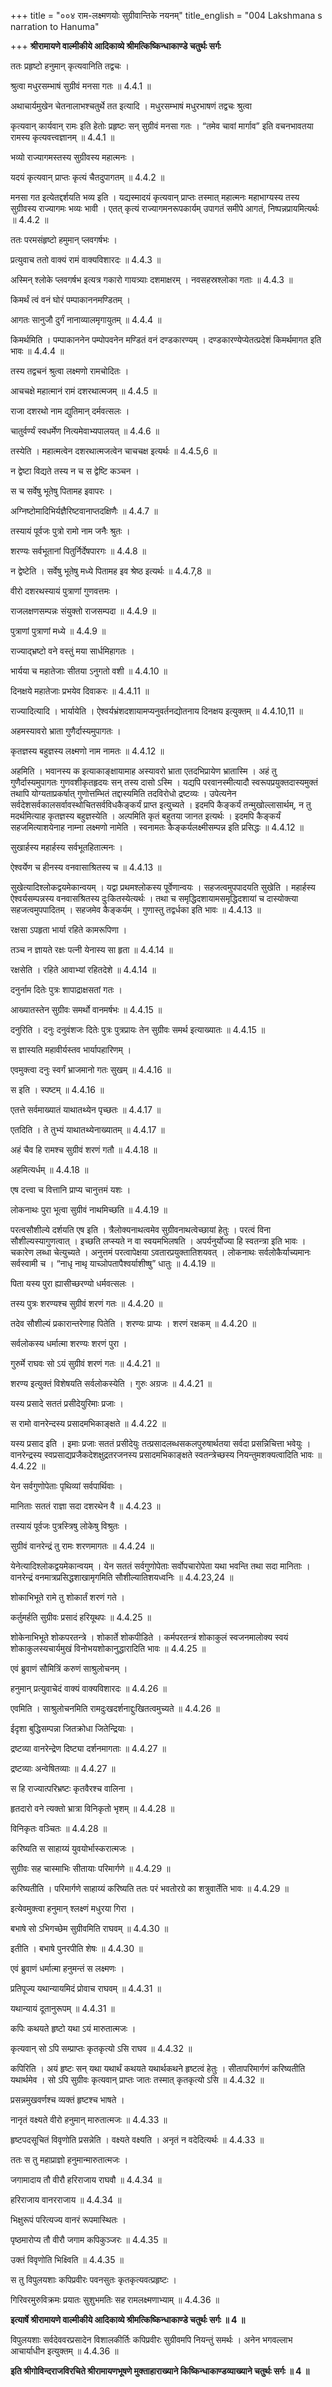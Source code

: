 +++
title = "००४ राम-लक्ष्मणयोः सुग्रीवान्तिके नयनम्"
title_english = "004 Lakshmana s narration to Hanuma"

+++
**श्रीरामायणे वाल्मीकीये आदिकाव्ये श्रीमत्किष्किन्धाकाण्डे चतुर्थः सर्गः**

ततः प्रहृष्टो हनुमान् कृत्यवानिति तद्वचः ।

श्रुत्वा मधुरसम्भाषं सुग्रीवं मनसा गतः ॥ 4.4.1 ॥

अथाचार्यमुखेन चेतनालाभश्चतुर्थे तत इत्यादि । मधुरसम्भाषं मधुरभाषणं तद्वचः श्रुत्वा

कृत्यवान् कार्यवान् रामः इति हेतोः प्रहृष्टः सन् सुग्रीवं मनसा गतः । “तमेव चावां मार्गाव” इति वचनभावतया रामस्य कृत्यवत्त्वज्ञानम् ॥ 4.4.1 ॥

भव्यो राज्यागमस्तस्य सुग्रीवस्य महात्मनः ।

यदयं कृत्यवान् प्राप्तः कृत्यं चैतदुपागतम् ॥ 4.4.2 ॥

मनसा गत इत्येतद्दर्शयति भव्य इति । यद्यस्मादयं कृत्यवान् प्राप्तः तस्मात् महात्मनः महाभाग्यस्य तस्य सुग्रीवस्य राज्यागमः भव्यः भावी । एतत् कृत्यं राज्यागमनरूपकार्यम् उपागतं समीपे आगतं, निष्पन्नप्रायमित्यर्थः ॥ 4.4.2 ॥

ततः परमसंहृष्टो हमुमान् प्लवगर्षभः ।

प्रत्युवाच ततो वाक्यं रामं वाक्यविशारदः ॥ 4.4.3 ॥

अस्मिन् श्लोके प्लवगर्षभ इत्यत्र गकारो गायत्र्याः दशमाक्षरम् । नवसहस्रश्लोका गताः ॥ 4.4.3 ॥

किमर्थं त्वं वनं घोरं पम्पाकाननमण्डितम् ।

आगतः सानुजौ दुर्गं नानाव्यालमृगायुतम् ॥ 4.4.4 ॥

किमर्थमिति । पम्पाकाननेन पम्पोपवनेन मण्डितं वनं दण्डकारण्यम् । दण्डकारण्येप्येतत्प्रदेशं किमर्थमागत इति भावः ॥ 4.4.4 ॥

तस्य तद्वचनं श्रुत्वा लक्ष्मणो रामचोदितः ।

आचचक्षे महात्मानं रामं दशरथात्मजम् ॥ 4.4.5 ॥

राजा दशरथो नाम द्युतिमान् दर्मवत्सलः ।

चातुर्वर्ण्यं स्वधर्मेण नित्यमेवाभ्यपालयत् ॥ 4.4.6 ॥

तस्येति । महात्मत्वेन दशरथात्मजत्वेन चाचचक्ष इत्यर्थः ॥ 4.4.5,6 ॥

न द्वेष्टा विद्यते तस्य न च स द्वेष्टि कञ्चन ।

स च सर्वेषु भूतेषु पितामह इवापरः ।

अग्निष्टोमादिभिर्यज्ञैरिष्टवानाप्तदक्षिणैः ॥ 4.4.7 ॥

तस्यायं पूर्वजः पुत्रो रामो नाम जनैः श्रुतः ।

शरण्यः सर्वभूतानां पितुर्निर्देषपारगः ॥ 4.4.8 ॥

न द्वेष्टेति । सर्वेषु भूतेषु मध्ये पितामह इव श्रेष्ठ इत्यर्थः ॥ 4.4.7,8 ॥

वीरो दशरथस्यायं पुत्राणां गुणवत्तमः ।

राजलक्षणसम्पन्नः संयुक्तो राजसम्पदा ॥ 4.4.9 ॥

पुत्राणां पुत्राणां मध्ये ॥ 4.4.9 ॥

राज्याद्भ्रष्टो वने वस्तुं मया सार्धमिहागतः ।

भार्यया च महातेजाः सीतया ऽनुगतो वशी ॥ 4.4.10 ॥

दिनक्षये महातेजाः प्रभयेव दिवाकरः ॥ 4.4.11 ॥

राज्यादित्यादि । भार्यायेति । ऐश्वर्यभ्रंशदशायामप्यनुवर्तनद्योतनाय दिनक्षय इत्युक्तम् ॥ 4.4.10,11 ॥

अहमस्यावरो भ्राता गुणैर्दास्यमुपागतः ।

कृतज्ञस्य बहुज्ञस्य लक्ष्मणो नाम नामतः ॥ 4.4.12 ॥

अहमिति । भवानस्य क इत्याकाङ्क्षायामाह अस्यावरो भ्राता एतदभिप्रायेण भ्रातास्मि । अहं तु गुणैर्दास्यमुपागतः गुणवशीकृतहृदयः सन् तस्य दासो ऽस्मि । यद्यपि परवानस्मीत्यादौ स्वरूपप्रयुक्तदास्यमुक्तं तथापि योग्यताप्रकर्षात् गुणोत्तम्भितं तद्दास्यमिति तदविरोधो द्रष्टव्यः । उपेत्यनेन सर्वदेशसर्वकालसर्वावस्थोचितसर्वविधकैङ्कर्यं प्राप्त इत्युच्यते । इदमपि कैङ्कर्यं तन्मुखोल्लासार्थम्, न तु मदर्थमित्याह कृतज्ञस्य बहुज्ञस्येति । अल्पमिति कृतं बहुतया जानत इत्यर्थः । इदमपि कैङ्कर्यं सहजमित्याशयेनाह नाम्ना लक्ष्मणो नामेति । स्वनामतः कैङ्कर्यलक्ष्मीसम्पन्न इति प्रसिद्धः ॥ 4.4.12 ॥

सुखार्हस्य महार्हस्य सर्वभूतहितात्मनः ।

ऐश्वर्येण च हीनस्य वनवासाश्रितस्य च ॥ 4.4.13 ॥

सुखेत्यादिश्लोकद्वयमेकान्वयम् । यद्वा प्रथमश्लोकस्य पूर्वेणान्वयः । सहजत्वमुपपादयति सुखेति । महार्हस्य ऐश्वर्यसम्पन्नस्य वनवासश्रितस्य दुःकितस्येत्यर्थः । तथा च समृद्धिदशायामसमृद्धिदशायां च दास्योक्त्या सहजत्वमुपपादितम् । सहजमेव कैङ्कर्यम् । गुणास्तु तद्वर्धका इति भावः ॥ 4.4.13 ॥

रक्षसा ऽपहृता भार्या रहिते कामरूपिणा ।

तञ्च न ज्ञायते रक्षः पत्नी येनास्य सा हृता ॥ 4.4.14 ॥

रक्षसेति । रहिते आवाभ्यां रहितदेशे ॥ 4.4.14 ॥

दनुर्नाम दितेः पुत्रः शापाद्राक्षसतां गतः ।

आख्यातस्तेन सुग्रीवः समर्थो वानमर्षभः ॥ 4.4.15 ॥

दनुरिति । दनुः दनुवंशजः दितेः पुत्रः पुत्रप्रायः तेन सुग्रीवः समर्थ इत्याख्यातः ॥ 4.4.15 ॥

स ज्ञास्यति महावीर्यस्तव भार्यापहारिणम् ।

एवमुक्त्वा दनुः स्वर्गं भ्राजमानो गतः सुखम् ॥ 4.4.16 ॥

स इति । स्पष्टम् ॥ 4.4.16 ॥

एतत्ते सर्वमाख्यातं याथातथ्येन पृच्छतः ॥ 4.4.17 ॥

एतदिति । ते तुभ्यं याथातथ्येनाख्यातम् ॥ 4.4.17 ॥

अहं चैव हि रामश्च सुग्रीवं शरणं गतौ ॥ 4.4.18 ॥

अहमित्यर्धम् ॥ 4.4.18 ॥

एष दत्त्वा च वित्तानि प्राप्य चानुत्तमं यशः ।

लोकनाथः पुरा भूत्वा सुग्रीवं नाथमिच्छति ॥ 4.4.19 ॥

परत्वसौशील्ये दर्शयति एष इति । त्रैलोक्यनाथत्वमेव सुग्रीवनाथत्वेच्छायां हेतुः । परत्वं विना सौशील्यस्यागुणत्वात् । इच्छति लप्स्यते न वा स्वयमभिलषति । अपर्यनुर्योज्या हि स्वतन्त्रा इति भावः । चकारेण लब्धा चेत्युच्यते । अनुत्तमं परत्वापेक्षया ऽवतारप्रयुक्तातिशयवत् । लोकनाथः सर्वलोकैर्याच्यमानः सर्वस्वामी च । “नाधृ नाथृ याच्ञोपतापैश्वर्याशीष्षु” धातुः ॥ 4.4.19 ॥

पिता यस्य पुरा ह्यासीच्छरण्यो धर्मवत्सलः ।

तस्य पुत्रः शरण्यश्च सुग्रीवं शरणं गतः ॥ 4.4.20 ॥

तदेव सौशील्यं प्रकारान्तरेणाह पितेति । शरण्यः प्राप्यः । शरणं रक्षकम् ॥ 4.4.20 ॥

सर्वलोकस्य धर्मात्मा शरण्यः शरणं पुरा ।

गुरुर्मे राघवः सो ऽयं सुग्रीवं शरणं गतः ॥ 4.4.21 ॥

शरण्य इत्युक्तं विशेषयति सर्वलोकस्येति । गुरुः अग्रजः ॥ 4.4.21 ॥

यस्य प्रसादे सततं प्रसीदेयुरिमाः प्रजाः ।

स रामो वानरेन्दस्य प्रसादमभिकाङ्क्षते ॥ 4.4.22 ॥

यस्य प्रसाद इति । इमाः प्रजाः सततं प्रसीदेयुः तत्प्रसादलब्धसकलपुरुषार्थतया सर्वदा प्रसन्निचित्ता भवेयुः । वानरेन्द्रस्य स्वप्रसाद्यप्रजैकदेशक्षुद्रतरजनस्य प्रसादमभिकाङ्क्षते स्वतन्त्रेच्छस्य नियन्तुमशक्यत्वादिति भावः ॥ 4.4.22 ॥

येन सर्वगुणोपेताः पृथिव्यां सर्वपार्थिवाः ।

मानिताः सततं राज्ञा सदा दशरथेन वै ॥ 4.4.23 ॥

तस्यायं पूर्वजः पुत्रस्त्रिषु लोकेषु विश्रुतः ।

सुग्रीवं वानरेन्द्रं तु रामः शरणमागतः ॥ 4.4.24 ॥

येनेत्यादिश्लोकद्वयमेकान्वयम् । येन सततं सर्वगुणोपेताः सर्वोपचारोपेता यथा भवन्ति तथा सदा मानिताः । वानरेन्द्रं वनमात्रप्रसिद्धशाखामृगमिति सौशील्यातिशयध्वनिः ॥ 4.4.23,24 ॥

शोकाभिभूते रामे तु शोकार्तं शरणं गते ।

कर्तुमर्हति सुग्रीवः प्रसादं हरियूथपः ॥ 4.4.25 ॥

शोकेनाभिभूते शोकपरतन्त्रे । शोकार्ते शोकपीडिते । कर्मपरतन्त्रं शोकाकुलं स्वजनमालोक्य स्वयं शोकाकुलस्यचार्यमुखं विनोभयशोकानुद्धारादिति भावः ॥ 4.4.25 ॥

एवं ब्रुवाणं सौमित्रिं करुणं साश्रुलोचनम् ।

हनुमान् प्रत्युवाचेदं वाक्यं वाक्यविशारदः ॥ 4.4.26 ॥

एवमिति । साश्रुलोचनमिति रामदुःखदर्शनाद्दुःखितत्वमुच्यते ॥ 4.4.26 ॥

ईदृशा बुद्धिसम्पन्ना जितक्रोधा जितेन्द्रियाः ।

द्रष्टव्या वानरेन्द्रेण दिष्ट्या दर्शनमागताः ॥ 4.4.27 ॥

द्रष्टव्याः अन्वेषितव्याः ॥ 4.4.27 ॥

स हि राज्यात्परिभ्रष्टः कृतवैरश्च वालिना ।

हृतदारो वने त्यक्तो भ्रात्रा विनिकृतो भृशम् ॥ 4.4.28 ॥

विनिकृतः वञ्चितः ॥ 4.4.28 ॥

करिष्यति स साहाय्यं युवयोर्भास्करात्मजः ।

सुग्रीवः सह चास्माभिः सीतायाः परिमार्गणे ॥ 4.4.29 ॥

करिष्यतीति । परिमार्गणे साहाय्यं करिष्यति ततः परं भवतोरग्रे का शत्रुवार्तेति भावः ॥ 4.4.29 ॥

इत्येवमुक्त्वा हनुमान् श्लक्ष्णं मधुरया गिरा ।

बभाषे सो ऽभिगच्छेम सुग्रीवमिति राघवम् ॥ 4.4.30 ॥

इतीति । बभाषे पुनरपीति शेषः ॥ 4.4.30 ॥

एवं ब्रुवाणं धर्मात्मा हनुमन्तं स लक्ष्मणः ।

प्रतिपूज्य यथान्यायमिदं प्रोवाच राघवम् ॥ 4.4.31 ॥

यथान्यायं दूतानुरूपम् ॥ 4.4.31 ॥

कपिः कथयते हृष्टो यथा ऽयं मारुतात्मजः ।

कृत्यवान् सो ऽपि सम्प्राप्तः कृतकृत्यो ऽसि राघव ॥ 4.4.32 ॥

कपिरिति । अयं हृष्टः सन् यथा यथार्थं कथयते यथार्थकथने हृष्टत्वं हेतुः । सीतापरिमार्गणं करिष्यतीति यथार्थमेव । सो ऽपि सुग्रीवः कृत्यवान् प्राप्तः जातः तस्मात् कृतकृत्यो ऽसि ॥ 4.4.32 ॥

प्रसन्नमुखवर्णश्च व्यक्तं हृष्टश्च भाषते ।

नानृतं वक्ष्यते वीरो हनुमान् मारुतात्मजः ॥ 4.4.33 ॥

हृष्टपदसूचितं विवृणोति प्रसन्नेति । वक्ष्यते वक्ष्यति । अनृतं न वदेदित्यर्थः ॥ 4.4.33 ॥

ततः स तु महाप्राज्ञो हनुमान्मारुतात्मजः ।

जगामादाय तौ वीरौ हरिराजाय राघवौ ॥ 4.4.34 ॥

हरिराजाय वानरराजाय ॥ 4.4.34 ॥

भिक्षुरूपं परित्यज्य वानरं रूपमास्थितः ।

पृष्ठमारोप्य तौ वीरौ जगाम कपिकुञ्जरः ॥ 4.4.35 ॥

उक्तं विवृणोति भिक्ष्विति ॥ 4.4.35 ॥

स तु विपुलयशाः कपिप्रवीरः पवनसुतः कृतकृत्यवत्प्रहृष्टः ।

गिरिवरमुरुविक्रमः प्रयातः सुशुभमतिः सह रामलक्ष्मणाभ्याम् ॥ 4.4.36 ॥

**इत्यार्षे श्रीरामायणे वाल्मीकीये आदिकाव्ये श्रीमत्किष्किन्धाकाण्डे चतुर्थः सर्गः ॥ 4 ॥**

विपुलयशाः सर्वदेववरप्रसादेन विशालकीर्तिः कपिप्रवीरः सुग्रीवमपि नियन्तुं समर्थः । अनेन भगवल्लाभ आचार्याधीन इत्युक्तम् ॥ 4.4.36 ॥

**इति श्रीगोविन्दराजविरचिते श्रीरामायणभूषणे मुक्ताहाराख्याने किष्किन्धाकाण्डव्याख्याने चतुर्थः सर्गः ॥ 4 ॥**

